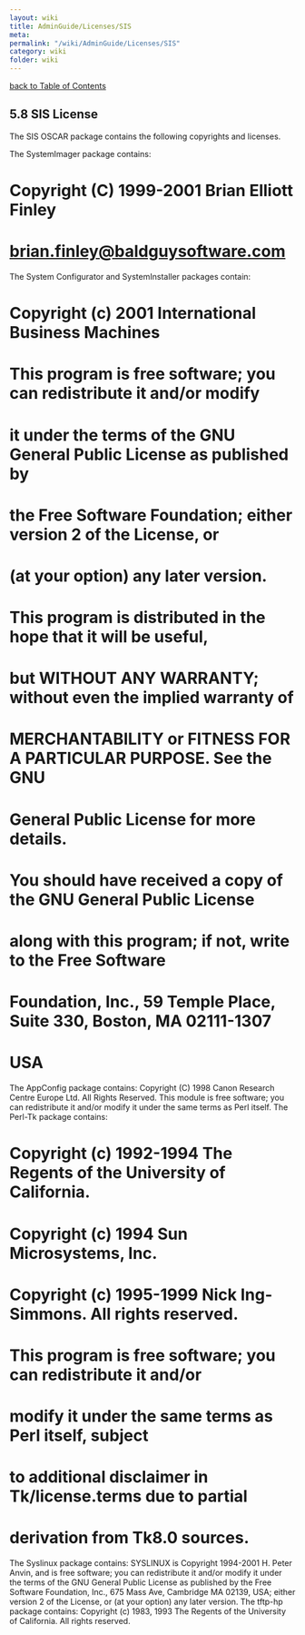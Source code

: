 ```yaml
---
layout: wiki
title: AdminGuide/Licenses/SIS
meta: 
permalink: "/wiki/AdminGuide/Licenses/SIS"
category: wiki
folder: wiki
---
```

<!-- Name: AdminGuide/Licenses/SIS -->
<!-- Version: 1 -->
<!-- Author: jparpail -->
[back to Table of Contents](/wiki/AdminGuide/)

## 5.8 SIS License

The SIS OSCAR package contains the following copyrights and licenses.

  The SystemImager package contains:
  # Copyright (C) 1999-2001 Brian Elliott Finley
  # <brian.finley@baldguysoftware.com>
  The System Configurator and SystemInstaller packages contain:
  # Copyright (c) 2001 International Business Machines
  # This program is free software; you can redistribute it and/or modify
  # it under the terms of the GNU General Public License as published by
  # the Free Software Foundation; either version 2 of the License, or
  # (at your option) any later version.
  # This program is distributed in the hope that it will be useful,
  # but WITHOUT ANY WARRANTY; without even the implied warranty of
  # MERCHANTABILITY or FITNESS FOR A PARTICULAR PURPOSE. See the GNU
  # General Public License for more details.
  # You should have received a copy of the GNU General Public License
  # along with this program; if not, write to the Free Software
  # Foundation, Inc., 59 Temple Place, Suite 330, Boston, MA 02111-1307
  # USA
  The AppConfig package contains:
  Copyright (C) 1998 Canon Research Centre Europe Ltd. All Rights
  Reserved.
  This module is free software; you can redistribute it and/or modify it
  under the same terms as Perl itself.
  The Perl-Tk package contains:
  # Copyright (c) 1992-1994 The Regents of the University of California.
  # Copyright (c) 1994 Sun Microsystems, Inc.
  # Copyright (c) 1995-1999 Nick Ing-Simmons. All rights reserved.
  # This program is free software; you can redistribute it and/or
  # modify it under the same terms as Perl itself, subject
  # to additional disclaimer in Tk/license.terms due to partial
  # derivation from Tk8.0 sources.
  The Syslinux package contains:
  SYSLINUX is Copyright 1994-2001 H. Peter Anvin, and is free software;
  you can redistribute it and/or modify it under the terms of the GNU
  General Public License as published by the Free Software Foundation,
  Inc., 675 Mass Ave, Cambridge MA 02139, USA; either version 2 of the
  License, or (at your option) any later version.
  The tftp-hp package contains:
  Copyright (c) 1983, 1993
  The Regents of the University of California. All rights reserved.
